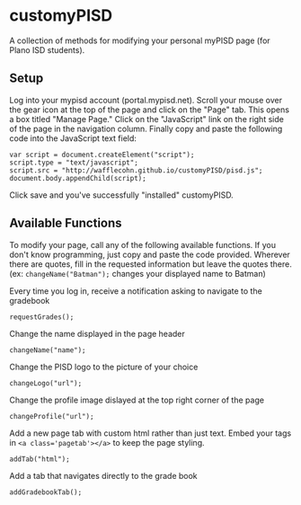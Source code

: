 # customyPISD
A collection of methods for modifying your personal myPISD page (for Plano ISD students).

## Setup
Log into your mypisd account (portal.mypisd.net). Scroll your mouse over the gear icon at the top of the page and click on the "Page" tab. This opens a box titled "Manage Page." Click on the "JavaScript" link on the right side of the page in the navigation column. Finally copy and paste the following code into the JavaScript text field:
```
var script = document.createElement("script");
script.type = "text/javascript";
script.src = "http://wafflecohn.github.io/customyPISD/pisd.js";
document.body.appendChild(script);
```
Click save and you've successfully "installed" customyPISD.

## Available Functions
To modify your page, call any of the following available functions. If you don't know programming, just copy and paste the code provided. Wherever there are quotes, fill in the requested information but leave the quotes there. (ex: ```changeName("Batman");``` changes your displayed name to Batman)

Every time you log in, receive a notification asking to navigate to the gradebook
```
requestGrades();
```

Change the name displayed in the page header
```
changeName("name");
```

Change the PISD logo to the picture of your choice
```
changeLogo("url");
```

Change the profile image dislayed at the top right corner of the page
```
changeProfile("url");
```

Add a new page tab with custom html rather than just text. Embed your tags in ```<a class='pagetab'></a>``` to keep the page styling.
```
addTab("html");
```

Add a tab that navigates directly to the grade book
```
addGradebookTab();
```